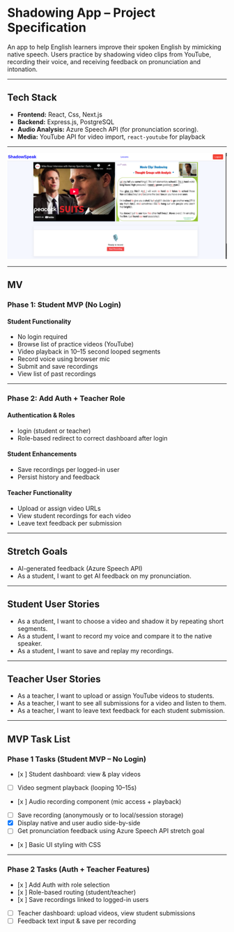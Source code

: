 # Shadowing App – Project Specification

An app to help English learners improve their spoken English by mimicking native speech. Users practice by shadowing video clips from YouTube, recording their voice, and receiving feedback on pronunciation and intonation.

---

## Tech Stack

- **Frontend:** React, Css, Next.js
- **Backend:** Express.js, PostgreSQL
- **Audio Analysis:** Azure Speech API (for pronunciation scoring).
- **Media:** YouTube API for video import, `react-youtube` for playback

---

![App image](./frontend/public/images/eslApp.png)

---

## MV

### Phase 1: Student MVP (No Login)

#### Student Functionality

- No login required
- Browse list of practice videos (YouTube)
- Video playback in 10–15 second looped segments
- Record voice using browser mic
- Submit and save recordings
- View list of past recordings

---

### Phase 2: Add Auth + Teacher Role

#### Authentication & Roles

- login (student or teacher)
- Role-based redirect to correct dashboard after login

#### Student Enhancements

- Save recordings per logged-in user
- Persist history and feedback

#### Teacher Functionality

- Upload or assign video URLs
- View student recordings for each video
- Leave text feedback per submission

---

## Stretch Goals

- AI-generated feedback (Azure Speech API)
- As a student, I want to get AI feedback on my pronunciation.

---

## Student User Stories

- As a student, I want to choose a video and shadow it by repeating short segments.
- As a student, I want to record my voice and compare it to the native speaker.
- As a student, I want to save and replay my recordings.

---

## Teacher User Stories

- As a teacher, I want to upload or assign YouTube videos to students.
- As a teacher, I want to see all submissions for a video and listen to them.
- As a teacher, I want to leave text feedback for each student submission.

---

## MVP Task List

### Phase 1 Tasks (Student MVP – No Login)

- [x ] Student dashboard: view & play videos
- [ ] Video segment playback (looping 10–15s)
- [x ] Audio recording component (mic access + playback)
- [ ] Save recording (anonymously or to local/session storage)
- [x] Display native and user audio side-by-side
- [ ] Get pronunciation feedback using Azure Speech API stretch goal
- [x ] Basic UI styling with CSS

---

### Phase 2 Tasks (Auth + Teacher Features)

- [x ] Add Auth with role selection
- [x ] Role-based routing (student/teacher)
- [x ] Save recordings linked to logged-in users
- [ ] Teacher dashboard: upload videos, view student submissions
- [ ] Feedback text input & save per recording
